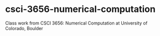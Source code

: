 # csci-3656-numerical-computation
Class work from CSCI 3656: Numerical Computation at University of Colorado, Boulder
